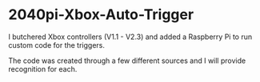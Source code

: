 # 2040pi-Xbox-Auto-Trigger
I butchered Xbox controllers (V1.1 - V2.3) and added a Raspberry Pi to run custom code for the triggers.

The code was created through a few different sources and I will provide recognition for each.
